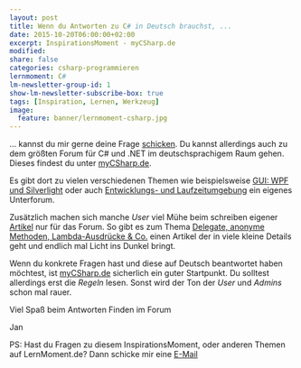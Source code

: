 ```yaml
---
layout: post
title: Wenn du Antworten zu C# in Deutsch brauchst, ...
date: 2015-10-20T06:00:00+02:00
excerpt: InspirationsMoment - myCSharp.de
modified:
share: false
categories: csharp-programmieren
lernmoment: C#
lm-newsletter-group-id: 1
show-lm-newsletter-subscribe-box: true
tags: [Inspiration, Lernen, Werkzeug]
image:
  feature: banner/lernmoment-csharp.jpg
---
```


... kannst du mir gerne deine Frage [schicken](mailto:jan@lernmoment.de). Du kannst allerdings auch zu dem größten Forum für C# und .NET im deutschsprachigem Raum gehen. Dieses findest du unter [myCSharp.de](http://www.mycsharp.de).

Es gibt dort zu vielen verschiedenen Themen wie beispielsweise [GUI: WPF und Silverlight](http://www.mycsharp.de/wbb2/board.php?boardid=85) oder auch [Entwicklungs- und Laufzeitumgebung](http://www.mycsharp.de/wbb2/board.php?boardid=50) ein eigenes Unterforum.

Zusätzlich machen sich manche *User* viel Mühe beim schreiben eigener [Artikel](http://www.mycsharp.de/wbb2/board.php?boardid=69) nur für das Forum. So gibt es zum Thema [Delegate, anonyme Methoden, Lambda-Ausdrücke & Co.](http://www.mycsharp.de/wbb2/thread.php?threadid=74181) einen Artikel der in viele kleine Details geht und endlich mal Licht ins Dunkel bringt.

Wenn du konkrete Fragen hast und diese auf Deutsch beantwortet haben möchtest, ist [myCSharp.de](http://www.mycsharp.de) sicherlich ein guter Startpunkt. Du solltest allerdings erst die *Regeln* lesen. Sonst wird der Ton der *User* und *Admins* schon mal rauer.

Viel Spaß beim Antworten Finden im Forum

Jan


PS: Hast du Fragen zu diesem InspirationsMoment, oder anderen Themen auf LernMoment.de? Dann schicke mir eine [E-Mail](mailto:jan@lernmoment.de)
